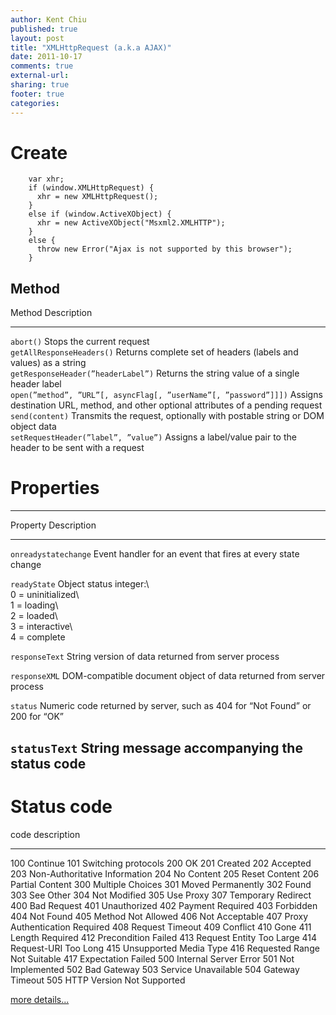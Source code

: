```yaml
---
author: Kent Chiu
published: true
layout: post
title: "XMLHttpRequest (a.k.a AJAX)"
date: 2011-10-17
comments: true
external-url:
sharing: true
footer: true
categories:
---
```




Create
======


```
    var xhr;
    if (window.XMLHttpRequest) {   
      xhr = new XMLHttpRequest();
    }
    else if (window.ActiveXObject) {   
      xhr = new ActiveXObject("Msxml2.XMLHTTP");
    }
    else {   
      throw new Error("Ajax is not supported by this browser"); 
    }
```

Method
------

  Method                                                             Description
  ------------------------------------------------------------------ ------------------------------------------------------------------------------------- -- --
  `abort()`                                                          Stops the current request                                                                
  `getAllResponseHeaders()`                                          Returns complete set of headers (labels and values) as a string                          
  `getResponseHeader(”headerLabel”)`                                 Returns the string value of a single header label                                        
  `open(”method”, ”URL”[, asyncFlag[, ”userName”[, ”password”]]])`   Assigns destination URL, method, and other optional attributes of a pending request      
  `send(content)`                                                    Transmits the request, optionally with postable string or DOM object data                
  `setRequestHeader(”label”, ”value”)`                               Assigns a label/value pair to the header to be sent with a request                       

Properties
==========

  -----------------------------------------------------------------------------------------------------------
  Property               Description
  ---------------------- ------------------------------------------------------------------------------ -- --
  `onreadystatechange`   Event handler for an event that fires at every state change                       

  `readyState`           Object status integer:\                                                           
                          0 = uninitialized\                                                               
                          1 = loading\                                                                     
                          2 = loaded\                                                                      
                          3 = interactive\                                                                 
                          4 = complete                                                                     

  `responseText`         String version of data returned from server process                               

  `responseXML`          DOM-compatible document object of data returned from server process               

  `status`               Numeric code returned by server, such as 404 for “Not Found” or 200 for “OK”      

  `statusText`           String message accompanying the status code                                       
  -----------------------------------------------------------------------------------------------------------

Status code
===========

  code   description
  ------ -------------------------------
  100    Continue
  101    Switching protocols
  200    OK
  201    Created
  202    Accepted
  203    Non-Authoritative Information
  204    No Content
  205    Reset Content
  206    Partial Content
  300    Multiple Choices
  301    Moved Permanently
  302    Found
  303    See Other
  304    Not Modified
  305    Use Proxy
  307    Temporary Redirect
  400    Bad Request
  401    Unauthorized
  402    Payment Required
  403    Forbidden
  404    Not Found
  405    Method Not Allowed
  406    Not Acceptable
  407    Proxy Authentication Required
  408    Request Timeout
  409    Conflict
  410    Gone
  411    Length Required
  412    Precondition Failed
  413    Request Entity Too Large
  414    Request-URI Too Long
  415    Unsupported Media Type
  416    Requested Range Not Suitable
  417    Expectation Failed
  500    Internal Server Error
  501    Not Implemented
  502    Bad Gateway
  503    Service Unavailable
  504    Gateway Timeout
  505    HTTP Version Not Supported

[more
details...](http://www.w3.org/Protocols/rfc2616/rfc2616-sec10.html#sec10 "http://www.w3.org/Protocols/rfc2616/rfc2616-sec10.html#sec10")